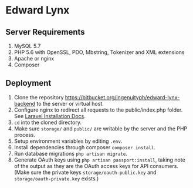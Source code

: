 # Edward Lynx

## Server Requirements
1. MySQL 5.7
2. PHP 5.6 with OpenSSL, PDO, Mbstring, Tokenizer and XML extensions
3. Apache or nginx
4. Composer

## Deployment
1. Clone the repository https://bitbucket.org/ingenuityph/edward-lynx-backend to the server or virtual host.
2. Configure nginx to redirect all requests to the public/index.php folder. See [Laravel Installation Docs](https://laravel.com/docs/5.3).
3. `cd` into the cloned directory.
4. Make sure `storage/` and `public/` are writable by the server and the PHP process.
5. Setup environment variables by editing `.env`.
4. Install dependencies through composer `composer install`.
5. Run database migrations `php artisan migrate`.
6. Generate OAuth keys using `php artisan passport:install`, taking note of the output as they are the OAuth access keys for API consumers.
(Make sure the private keys `storage/oauth-public.key` and `storage/oauth-private.key` exists.)
